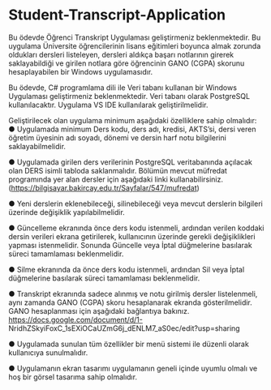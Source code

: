 # Student-Transcript-Application
Bu ödevde Öğrenci Transkript Uygulaması geliştirmeniz beklenmektedir. Bu uygulama Üniversite
öğrencilerinin lisans eğitimleri boyunca almak zorunda oldukları dersleri listeleyen, dersleri aldıkça
başarı notlarının girerek saklayabildiği ve girilen notlara göre öğrencinin GANO (CGPA) skorunu
hesaplayabilen bir Windows uygulamasıdır.

Bu ödevde, C# programlama dili ile Veri tabanı kullanan bir Windows Uygulaması geliştirmeniz
beklenmektedir. Veri tabanı olarak PostgreSQL kullanılacaktır. Uygulama VS IDE kullanılarak
geliştirilmelidir.

 Geliştirilecek olan uygulama minimum aşağıdaki özelliklere sahip olmalıdır:
  ● Uygulamada minimum Ders kodu, ders adı, kredisi, AKTS’si, dersi veren öğretim üyesinin
  adı soyadı, dönemi ve dersin harf notu bilgilerini saklayabilmelidir.
  
  ● Uygulamada girilen ders verilerinin PostgreSQL veritabanında açılacak olan DERS isimli
  tabloda saklanmalıdır. Bölümün mevcut müfredat programında yer alan dersler için
  aşağıdaki linki kullanabilirsiniz.
  (https://bilgisayar.bakircay.edu.tr/Sayfalar/547/mufredat)
  
  ● Yeni derslerin eklenebileceği, silinebileceği veya mevcut derslerin bilgileri üzerinde
  değişiklik yapılabilmelidir.
  
  ● Güncelleme ekranında önce ders kodu istenmeli, ardından verilen koddaki dersin verileri
  ekrana getirilerek, kullanıcının üzerinde gerekli değişiklikleri yapması istenmelidir.
  Sonunda Güncelle veya İptal düğmelerine basılarak süreci tamamlaması beklenmelidir.
  
  ● Silme ekranında da önce ders kodu istenmeli, ardından Sil veya İptal düğmelerine basılarak
  süreci tamamlaması beklenmelidir.
  
  ● Transkript ekranında sadece alınmış ve notu girilmiş dersler listelenmeli, aynı zamanda
  GANO (CGPA) skoru hesaplanarak ekranda gösterilmelidir. GANO hesaplanması için
  aşağıdaki bağlantıya bakınız.
  https://docs.google.com/document/d/1-
  NridhZSkyiFoxC_1sEXiOCaUZmG6j_dENLM7_aS0ec/edit?usp=sharing
  
  ● Uygulamada sunulan tüm özellikler bir menü sistemi ile düzenli olarak kullanıcıya
  sunulmalıdır.
  
  ● Uygulamanın ekran tasarımı uygulamanın geneli içinde uyumlu olmalı ve hoş bir görsel
  tasarıma sahip olmalıdır. 
